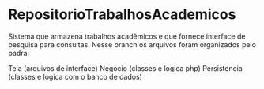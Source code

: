 RepositorioTrabalhosAcademicos
==============================

Sistema que armazena trabalhos acadêmicos e que fornece interface de pesquisa para consultas.
Nesse branch os arquivos foram organizados pelo padra:

Tela (arquivos de interface)
Negocio (classes e logica php)
Persistencia (classes e logica com o banco de dados)
